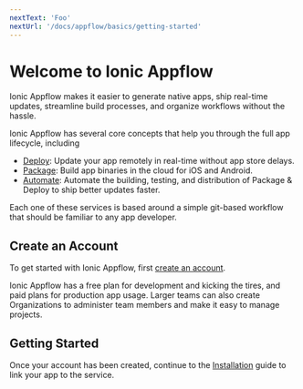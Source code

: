 ```yaml
---
nextText: 'Foo'
nextUrl: '/docs/appflow/basics/getting-started'
---
```


# Welcome to Ionic Appflow

Ionic Appflow makes it easier to generate native apps, ship real-time updates, streamline build processes,
and organize workflows without the hassle.

Ionic Appflow has several core concepts that help you through the full app lifecycle, including

 * [Deploy](/docs/appflow/deploy/intro): Update your app remotely in real-time without app store delays.
 * [Package](/docs/appflow/package/intro): Build app binaries in the cloud for iOS and Android.
 * [Automate](/docs/appflow/automation/intro): Automate the building, testing, and distribution of Package & Deploy to ship better updates faster.

Each one of these services is based around a simple git-based workflow that should be familiar to any app developer.


## Create an Account

To get started with Ionic Appflow, first [create an account](https://dashboard.ionicframework.com/signup?source=framework-{{page.id}}).

Ionic Appflow has a free plan for development and kicking the tires, and paid plans for production app usage.
Larger teams can also create Organizations to administer team members and make it easy to manage projects.

## Getting Started

Once your account has been created, continue to the [Installation](/docs/appflow/basics/getting-started/) guide to link your app to the service.